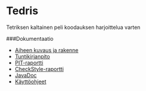# Tedris
Tetriksen kaltainen peli koodauksen harjoittelua varten

###Dokumentaatio
- [Aiheen kuvaus ja rakenne](dokumentaatio/aiheenKuvausJaRakenne.md)
- [Tuntikirjanpito](dokumentaatio/tuntikirjanpito.md)
- [PIT-raportti](https://htmlpreview.github.io/?https://github.com/Sxvz/Tedris/blob/master/dokumentaatio/pit-raportti/201610211703/index.html)
- [CheckStyle-raportti](https://htmlpreview.github.io/?https://github.com/Sxvz/Tedris/blob/master/dokumentaatio/checkstyle-raportti/checkstyle.html)
- [JavaDoc](https://htmlpreview.github.io/?https://github.com/Sxvz/Tedris/blob/master/javadoc/apidocs/index.html)
- [Käyttöohjeet](dokumentaatio/kayttoohjeet.md)
